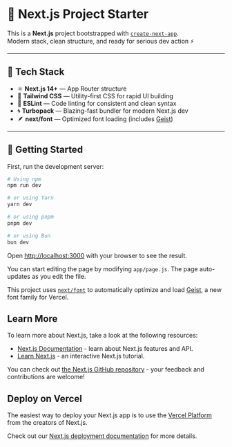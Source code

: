 # 🚀 Next.js Project Starter

This is a **Next.js** project bootstrapped with [`create-next-app`](https://github.com/vercel/next.js/tree/canary/packages/create-next-app).  
Modern stack, clean structure, and ready for serious dev action ⚡

---

## 🧠 Tech Stack

- ⚛️ **Next.js 14+** — App Router structure  
- 🎨 **Tailwind CSS** — Utility-first CSS for rapid UI building  
- 🧹 **ESLint** — Code linting for consistent and clean syntax  
- 🌀 **Turbopack** — Blazing-fast bundler for modern Next.js dev  
- 🪶 **next/font** — Optimized font loading (includes [Geist](https://vercel.com/font))

---

## 🏃 Getting Started

First, run the development server:

```bash
# Using npm
npm run dev

# or using Yarn
yarn dev

# or using pnpm
pnpm dev

# or using Bun
bun dev
```

Open [http://localhost:3000](http://localhost:3000) with your browser to see the result.

You can start editing the page by modifying `app/page.js`. The page auto-updates as you edit the file.

This project uses [`next/font`](https://nextjs.org/docs/app/building-your-application/optimizing/fonts) to automatically optimize and load [Geist](https://vercel.com/font), a new font family for Vercel.

## Learn More

To learn more about Next.js, take a look at the following resources:

- [Next.js Documentation](https://nextjs.org/docs) - learn about Next.js features and API.
- [Learn Next.js](https://nextjs.org/learn) - an interactive Next.js tutorial.

You can check out [the Next.js GitHub repository](https://github.com/vercel/next.js) - your feedback and contributions are welcome!

## Deploy on Vercel

The easiest way to deploy your Next.js app is to use the [Vercel Platform](https://vercel.com/new?utm_medium=default-template&filter=next.js&utm_source=create-next-app&utm_campaign=create-next-app-readme) from the creators of Next.js.

Check out our [Next.js deployment documentation](https://nextjs.org/docs/app/building-your-application/deploying) for more details.
